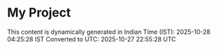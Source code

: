 # My Project

This content is dynamically generated in Indian Time (IST): 2025-10-28 04:25:28 IST
Converted to UTC: 2025-10-27 22:55:28 UTC
